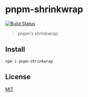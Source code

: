 # pnpm-shrinkwrap

[![Build Status](https://travis-ci.org/pnpm/pnpm-shrinkwrap.svg?branch=master)](https://travis-ci.org/pnpm/pnpm-shrinkwrap)

> pnpm's shrinkwrap

## Install

```
npm i pnpm-shrinkwrap
```

## License

[MIT](LICENSE)
